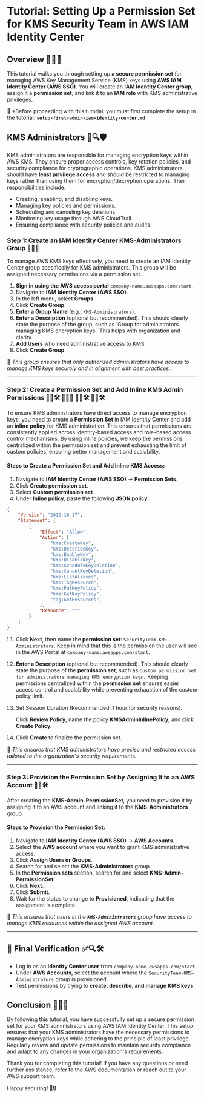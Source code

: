 # Tutorial: Setting Up a Permission Set for KMS Security Team in AWS IAM Identity Center

## Overview 🎯🔐✅

This tutorial walks you through setting up **a secure permission set** for managing AWS Key Management Service (KMS) keys using **AWS IAM Identity Center (AWS SSO)**. You will create an **IAM Identity Center group**, assign it a **permission set**, and link it to an **IAM role** with KMS administrative privileges.

📌 *Before proceeding with this tutorial, you must first complete the setup in the tutorial: **`setup-first-admin-iam-identity-center.md`**

## KMS Administrators 🔑🔍🛡️

KMS administrators are responsible for managing encryption keys within AWS KMS. They ensure proper access controls, key rotation policies, and security compliance for cryptographic operations. KMS administrators should have **least privilege access** and should be restricted to managing keys rather than using them for encryption/decryption operations. Their responsibilities include:

- Creating, enabling, and disabling keys.
- Managing key policies and permissions.
- Scheduling and canceling key deletions.
- Monitoring key usage through AWS CloudTrail.
- Ensuring compliance with security policies and audits.

### **Step 1: Create an IAM Identity Center KMS-Administrators Group** 👥🏢🔑

To manage AWS KMS keys effectively, you need to create an IAM Identity Center group specifically for KMS administrators. This group will be assigned necessary permissions via a permission set.

1. **Sign in using the AWS access portal** `company-name.awsapps.com/start`.
2. Navigate to **IAM Identity Center (AWS SSO)**.
3. In the left menu, select **Groups**.
4. Click **Create Group**.
5. **Enter a Group Name** (e.g., `KMS-Administrators`).
6. **Enter a Description** (optional but recommended). This should clearly state the purpose of the group, such as 'Group for administrators managing KMS encryption keys'. This helps with organization and clarity.
7. **Add Users** who need administrative access to KMS.
8. Click **Create Group**.

📌 *This group ensures that only authorized administrators have access to manage KMS keys securely and in alignment with best practices.*.

---

### **Step 2: Create a Permission Set and Add Inline KMS Admin Permissions** 🔑💾🛠️ 👥🏢🔑 🔑💾🛠️ 🔑💾🛠️

To ensure KMS administrators have direct access to manage encryption keys, you need to create a **Permission Set** in IAM Identity Center and add an **inline policy** for KMS administration. This ensures that permissions are consistently applied across identity-based access and role-based access control mechanisms. By using inline policies, we keep the permissions centralized within the permission set and prevent exhausting the limit of custom policies, ensuring better management and scalability.

#### Steps to Create a Permission Set and Add Inline KMS Access:

1. Navigate to **IAM Identity Center (AWS SSO)** → **Permission Sets**.
2. Click **Create permission set**.
3. Select **Custom permission set**.
4. Under **Inline policy**, paste the following **JSON policy**.

```json
{
    "Version": "2012-10-17",
    "Statement": [
        {
            "Effect": "Allow",
            "Action": [
                "kms:CreateKey",
                "kms:DescribeKey",
                "kms:EnableKey",
                "kms:DisableKey",
                "kms:ScheduleKeyDeletion",
                "kms:CancelKeyDeletion",
                "kms:ListAliases",
                "kms:TagResource",
                "kms:PutKeyPolicy",
                "kms:GetKeyPolicy",
                "tag:GetResources",
            ],
            "Resource": "*"
        }
    ]
}
```

11. Click **Next**, then name the **permission set**: `SecurityTeam-KMS-Administrators`. Keep in mind that this is the permission the user will see in the AWS Portal at `company-name.awsapps.com/start`.

12. **Enter a Description** (optional but recommended). This should clearly state the purpose of the **permission set**, such as `Custom permission set for administrators managing KMS encryption keys.` Keeping permissions centralized within the **permission set** ensures easier access control and scalability while preventing exhaustion of the custom policy limit.

13. Set Session Duration (Recommended: 1 hour for security reasons).

    Click **Review Policy**, name the policy **KMSAdminInlinePolicy**, and click **Create Policy**.

14. Click **Create** to finalize the permission set.

📌 *This ensures that KMS administrators have precise and restricted access tailored to the organization's security requirements.*

---

### **Step 3: Provision the Permission Set by Assigning It to an AWS Account** 🔑🔄🛠️

After creating the **KMS-Admin-PermissionSet**, you need to provision it by assigning it to an AWS account and linking it to the **KMS-Administrators** group.

#### Steps to Provision the Permission Set:

1. Navigate to **IAM Identity Center (AWS SSO)** → **AWS Accounts**.
2. Select the **AWS account** where you want to grant KMS administrative access.
3. Click **Assign Users or Groups**.
4. Search for and select the **KMS-Administrators** group.
5. In the **Permission sets** section, search for and select **KMS-Admin-PermissionSet**.
6. Click **Next**.
7. Click **Submit**.
8. Wait for the status to change to **Provisioned**, indicating that the assignment is complete.

📌 *This ensures that users in the **************************************`KMS-Administrators`************************************** group have access to manage KMS resources within the assigned AWS account.*

---

## **🎯 Final Verification** ✅🔍🛠️

- Log in as an **Identity Center user** from `company-name.awsapps.com/start`.
- Under **AWS Accounts**, select the account where the `SecurityTeam-KMS-Administrators` group is provisioned.
- Test permissions by trying to **create, describe, and manage KMS keys**.

## Conclusion 🎉🔐✅

By following this tutorial, you have successfully set up a secure permission set for your KMS administrators using AWS IAM Identity Center. This setup ensures that your KMS administrators have the necessary permissions to manage encryption keys while adhering to the principle of least privilege. Regularly review and update permissions to maintain security compliance and adapt to any changes in your organization's requirements.

Thank you for completing this tutorial! If you have any questions or need further assistance, refer to the AWS documentation or reach out to your AWS support team.

Happy securing! 🚀🔒

